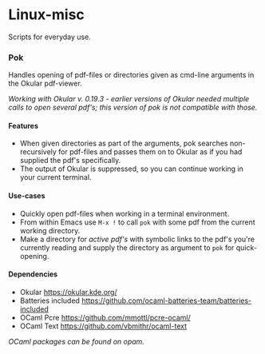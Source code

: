 Linux-misc
==========

Scripts for everyday use.

### Pok 

Handles opening of pdf-files or directories given as cmd-line arguments in the 
Okular pdf-viewer.

_Working with Okular v. 0.19.3 - earlier versions of Okular needed multiple calls to open
several pdf's; this version of pok is not compatible with those._

#### Features

* When given directories as part of the arguments, pok searches non-recursively for pdf-files
and passes them on to Okular as if you had supplied the pdf's specifically.
* The output of Okular is suppressed, so you can continue working in your current terminal.

#### Use-cases

* Quickly open pdf-files when working in a terminal environment.
* From within Emacs use `M-x !` to call `pok` with some pdf from the current working directory.
* Make a directory for *active pdf's* with symbolic links to the pdf's you're currently reading
and supply the directory as argument to `pok` for quick-opening. 

#### Dependencies

* Okular https://okular.kde.org/
* Batteries included https://github.com/ocaml-batteries-team/batteries-included
* OCaml Pcre https://github.com/mmottl/pcre-ocaml/
* OCaml Text https://github.com/vbmithr/ocaml-text

_OCaml packages can be found on opam._
